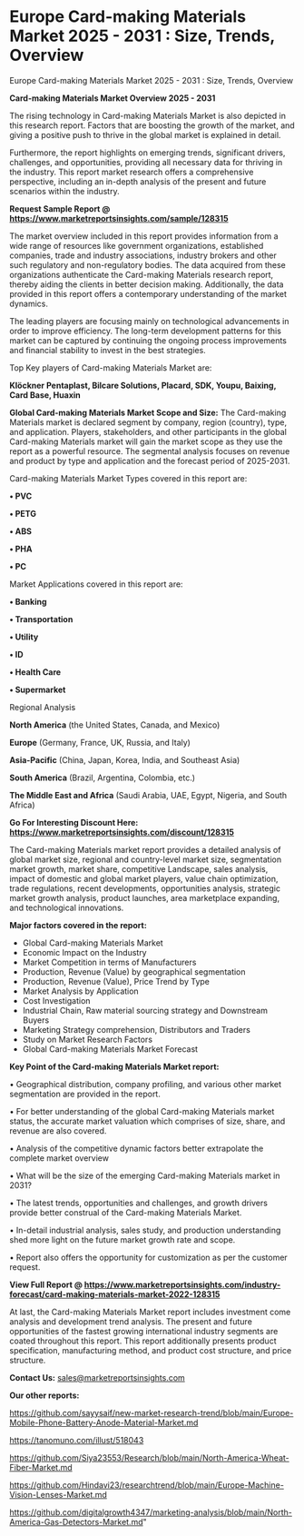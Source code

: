 # Europe Card-making Materials Market 2025 - 2031 : Size, Trends, Overview
Europe Card-making Materials Market 2025 - 2031 : Size, Trends, Overview

<Strong> Card-making Materials Market Overview 2025 - 2031</strong>

The rising technology in Card-making Materials Market is also depicted in this research report. Factors that are boosting the growth of the market, and giving a positive push to thrive in the global market is explained in detail.

Furthermore, the report highlights on emerging trends, significant drivers, challenges, and opportunities, providing all necessary data for thriving in the industry. This report market research offers a comprehensive perspective, including an in-depth analysis of the present and future scenarios within the industry.

<strong>Request Sample Report @ <a href=https://www.marketreportsinsights.com/sample/128315>https://www.marketreportsinsights.com/sample/128315</a></strong>

The market overview included in this report provides information from a wide range of resources like government organizations, established companies, trade and industry associations, industry brokers and other such regulatory and non-regulatory bodies. The data acquired from these organizations authenticate the Card-making Materials research report, thereby aiding the clients in better decision making. Additionally, the data provided in this report offers a contemporary understanding of the market dynamics.

The leading players are focusing mainly on technological advancements in order to improve efficiency. The long-term development patterns for this market can be captured by continuing the ongoing process improvements and financial stability to invest in the best strategies.

Top Key players of Card-making Materials Market are:

<strong>Klöckner Pentaplast, Bilcare Solutions, Placard, SDK, Youpu, Baixing, Card Base, Huaxin</strong>

<strong><b>Global Card-making Materials Market Scope and Size:</b></strong>
The Card-making Materials market is declared segment by company, region (country), type, and application. Players, stakeholders, and other participants in the global Card-making Materials market will gain the market scope as they use the report as a powerful resource. The segmental analysis focuses on revenue and product by type and application and the forecast period of 2025-2031.

Card-making Materials Market Types covered in this report are:

<strong>• PVC

• PETG

• ABS

• PHA

• PC</strong>

Market Applications covered in this report are:

<strong>• Banking

• Transportation

• Utility

• ID

• Health Care

• Supermarket</strong> 

Regional Analysis

<strong>North America</strong> (the United States, Canada, and Mexico)

<strong>Europe</strong> (Germany, France, UK, Russia, and Italy)

<strong>Asia-Pacific</strong> (China, Japan, Korea, India, and Southeast Asia)

<strong>South America</strong> (Brazil, Argentina, Colombia, etc.)

<strong>The Middle East and Africa</strong> (Saudi Arabia, UAE, Egypt, Nigeria, and South Africa)

<strong>Go For Interesting Discount Here: <a href=https://www.marketreportsinsights.com/discount/128315>https://www.marketreportsinsights.com/discount/128315</a></strong>

The Card-making Materials market report provides a detailed analysis of global market size, regional and country-level market size, segmentation market growth, market share, competitive Landscape, sales analysis, impact of domestic and global market players, value chain optimization, trade regulations, recent developments, opportunities analysis, strategic market growth analysis, product launches, area marketplace expanding, and technological innovations.

<strong><b>Major factors covered in the report:</b></strong>
<ul>
  <li>Global Card-making Materials Market </li>
  <li>Economic Impact on the Industry</li>
  <li>Market Competition in terms of Manufacturers</li>
  <li>Production, Revenue (Value) by geographical segmentation</li>
  <li>Production, Revenue (Value), Price Trend by Type</li>
  <li>Market Analysis by Application</li>
  <li>Cost Investigation</li>
  <li>Industrial Chain, Raw material sourcing strategy and Downstream Buyers</li>
  <li>Marketing Strategy comprehension, Distributors and Traders</li>
  <li>Study on Market Research Factors</li>
  <li>Global Card-making Materials Market Forecast</li>
</ul>

<strong><b>Key Point of the Card-making Materials Market report:</b></strong>

• Geographical distribution, company profiling, and various other market segmentation are provided in the report.

• For better understanding of the global Card-making Materials market status, the accurate market valuation which comprises of size, share, and revenue are also covered.

• Analysis of the competitive dynamic factors better extrapolate the complete market overview

• What will be the size of the emerging Card-making Materials market in 2031?

• The latest trends, opportunities and challenges, and growth drivers provide better construal of the Card-making Materials Market.

• In-detail industrial analysis, sales study, and production understanding shed more light on the future market growth rate and scope.

• Report also offers the opportunity for customization as per the customer request.

<strong><b>View Full Report @ <a href=https://www.marketreportsinsights.com/industry-forecast/card-making-materials-market-2022-128315>https://www.marketreportsinsights.com/industry-forecast/card-making-materials-market-2022-128315</a></b></strong>


At last, the Card-making Materials Market report includes investment come analysis and development trend analysis. The present and future opportunities of the fastest growing international industry segments are coated throughout this report. This report additionally presents product specification, manufacturing method, and product cost structure, and price structure.

<strong>Contact Us:</strong>
sales@marketreportsinsights.com

<strong>Our other reports:</strong>

<a href=https://github.com/sayysaif/new-market-research-trend/blob/main/Europe-Mobile-Phone-Battery-Anode-Material-Market.md>https://github.com/sayysaif/new-market-research-trend/blob/main/Europe-Mobile-Phone-Battery-Anode-Material-Market.md</a>

<a href=https://tanomuno.com/illust/518043>https://tanomuno.com/illust/518043</a>

<a href=https://github.com/Siya23553/Research/blob/main/North-America-Wheat-Fiber-Market.md>https://github.com/Siya23553/Research/blob/main/North-America-Wheat-Fiber-Market.md</a>

<a href=https://github.com/Hindavi23/researchtrend/blob/main/Europe-Machine-Vision-Lenses-Market.md>https://github.com/Hindavi23/researchtrend/blob/main/Europe-Machine-Vision-Lenses-Market.md</a>

<a href=https://github.com/digitalgrowth4347/marketing-analysis/blob/main/North-America-Gas-Detectors-Market.md>https://github.com/digitalgrowth4347/marketing-analysis/blob/main/North-America-Gas-Detectors-Market.md</a>"
